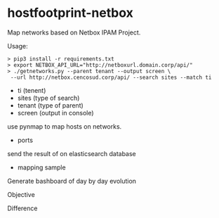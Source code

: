 # hostfootprint-netbox

Map networks based on Netbox IPAM Project.

Usage:
```
> pip3 install -r requirements.txt
> export NETBOX_API_URL="http://netboxurl.domain.corp/api/"
> ./getnetworks.py --parent tenant --output screen \
 --url http://netbox.cencosud.corp/api/ --search sites --match ti
```
* ti (tenent)
* sites (type of search)
* tenant (type of parent)
* screen (output in console)

use pynmap to map hosts on networks.
* ports

send the result of on elasticsearch database
* mapping sample

Generate bashboard of day by day evolution

Objective

Difference

